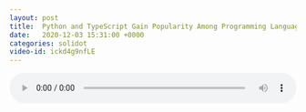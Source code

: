 ```yaml
---
layout: post
title:  Python and TypeScript Gain Popularity Among Programming Languages
date:   2020-12-03 15:31:00 +0000
categories: solidot
video-id: ickd4g9nfLE
---
```


<audio src="/assets/3475ec49eab35619e23e7a2302818d6a.mp3" style="width: 100%;" controls></audio>

